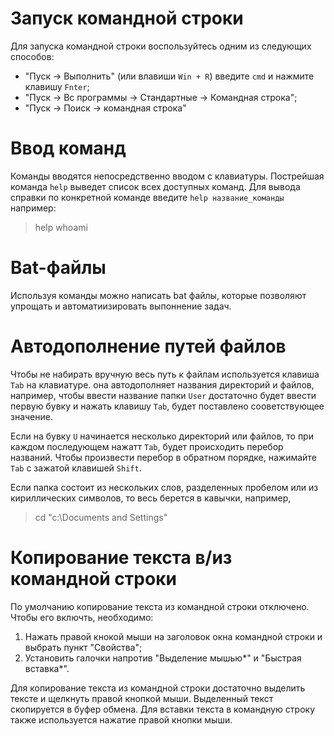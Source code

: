 # Запуск командной строки
Для запуска командной строки воспользуйтесь одним из следующих способов:
* "Пуск -> Выполнить" (или влавиши `Win + R`) введите `cmd` и нажмите клавишу `Fnter`;
* "Пуск -> Вс программы -> Стандартные -> Командная строка";
* "Пуск -> Поиск -> командная строка"

# Ввод команд
Команды вводятся непосредственно вводом с клавиатуры. Пострейшая команда `help` выведет список всех доступных команд. Для вывода справки по конкретной команде введите `help название_команды` например:
> help whoami

# Bat-файлы
Используя команды можно написать bat файлы, которые позволяют упрощать и автоматиизировать выпоннение задач.

# Автодополнение путей файлов
Чтобы не набирать вручную весь путь к файлам используется клавиша `Tab` на клавиатуре. она автодополняет названия директорий и файлов, например, чтобы ввести название папки `User` достаточно будет ввести первую бувку и нажать клавишу `Tab`, будет поставлено сооветствующее значение.

Если на бувку `U` начинается несколько директорий или файлов, то при каждом последующем нажатт `Tab`, будет происходить перебор названий. Чтобы произвести перебор в обратном порядке, нажимайте `Tab` с зажатой клавишей `Shift`.

Если папка состоит из нескольких слов, разделенных пробелом или из кириллических символов, то весь берется в кавычки, например,
> cd "c:\Documents and Settings"

# Копирование текста в/из командной строки
По умолчанию копирование текста из командной строки отключено. Чтобы его включть, необходимо:
1. Нажать правой кнокой мыши на заголовок окна командной строки и выбрать пункт "Свойства";
2. Установить галочки напротив "Выделение мышью*" и "Быстрая вставка*".

Для копирование текста из командной строки достаточно выделить тексте и щелкнуть правой кнопкой мыши. Выделенный текст скопируется в буфер обмена. Для вставки текста в командную строку также используется нажатие правой кнопки мыши. 
